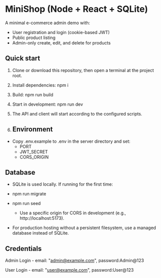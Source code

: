 # MiniShop (Node + React + SQLite)

A minimal e-commerce admin demo with:
- User registration and login (cookie-based JWT)
- Public product listing
- Admin-only create, edit, and delete for products

## Quick start

1) Clone or download this repository, then open a terminal at the project root.

2) Install dependencies: npm i

3) Build: npm run build

4) Start in development: npm run dev

5) The API and client will start according to the configured scripts.

6) ## Environment

- Copy .env.example to .env in the server directory and set:
  - PORT
  - JWT_SECRET
  - CORS_ORIGIN

## Database

- SQLite is used locally. If running for the first time:
- npm run migrate
- npm run seed

  - Use a specific origin for CORS in development (e.g., http://localhost:5173).
- For production hosting without a persistent filesystem, use a managed database instead of SQLite.

## Credentials
Admin Login - 
email: "admin@example.com", password:Admin@123

User Login - 
email: "user@example.com", password:User@123
 
